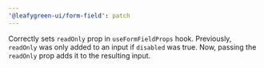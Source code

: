 ```yaml
---
'@leafygreen-ui/form-field': patch
---
```


Correctly sets `readOnly` prop in `useFormFieldProps` hook. Previously, `readOnly` was only added to an input if `disabled` was true. Now, passing the `readOnly` prop adds it to the resulting input.

